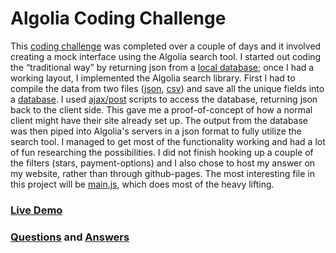 # Algolia Coding Challenge
This [coding challenge](https://github.com/algolia/solutions-hiring-assignment) was completed over a couple of days and it involved creating a mock interface using the Algolia search tool. I started out coding the “traditional way” by returning json from a [local database](https://github.com/mathew-fleisch/algolia-coding-challenge/blob/master/scripts/db.sql); once I had a working layout, I implemented the Algolia search library. First I had to compile the data from two files ([json](https://github.com/mathew-fleisch/algolia-coding-challenge/blob/master/scripts/import_json.php), [csv](https://github.com/mathew-fleisch/algolia-coding-challenge/blob/master/scripts/import_csv.php)) and save all the unique fields into a [database](https://github.com/mathew-fleisch/algolia-coding-challenge/blob/master/scripts/db.sql). I used [ajax/post](https://github.com/mathew-fleisch/algolia-coding-challenge/blob/master/inc/actions.php) scripts to access the database, returning json back to the client side. This gave me a proof-of-concept of how a normal client might have their site already set up. The output from the database was then piped into Algolia's servers in a json format to fully utilize the search tool. I managed to get most of the functionality working and had a lot of fun researching the possibilities. I did not finish hooking up a couple of the filters (stars, payment-options) and I also chose to host my answer on my website, rather than through github-pages. The most interesting file in this project will be [main.js](https://github.com/mathew-fleisch/algolia-coding-challenge/blob/master/inc/js/main.js), which does most of the heavy lifting.


### [Live Demo](http://mathewfleisch.com/algolia/MathewFleisch/index.html)
### [Questions](https://raw.githubusercontent.com/algolia/solutions-hiring-assignment/master/customer-questions.md) and [Answers](https://raw.githubusercontent.com/mathew-fleisch/algolia-coding-challenge/master/qa.txt)
